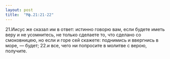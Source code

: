 ```yaml
---
layout: post
title:  "Мф.21:21-22"
---
```


21.Иисус же сказал им в ответ: истинно говорю вам, если будете иметь веру и не усомнитесь, не только сделаете то, что сделано со смоковницею, но если и горе сей скажете: поднимись и ввергнись в море, — будет; 22.и все, чего ни попросите в молитве с верою, получите.
